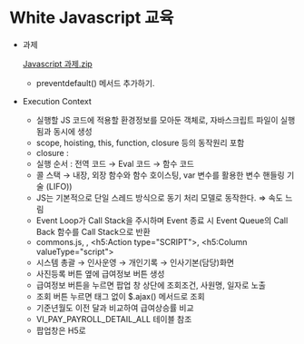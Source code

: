 # White Javascript 교육

- 과제
    
    [Javascript 과제.zip](White_Javascript_교육/Javascript_과제.zip)
    
    - preventdefault() 메서드 추가하기.
- Execution Context
    - 실행할 JS 코드에 적용할 환경정보를 모아둔 객체로, 자바스크립트 파일이 실행됨과 동시에 생성
    - scope, hoisting, this, function, closure 등의 동작원리 포함
    - closure :
    - 실행 순서 : 전역 코드 → Eval 코드 → 함수 코드
    - 콜 스택 → 내장, 외장 함수와 함수 호이스팅, var 변수를 활용한 변수 핸들링 기술 (LIFO))
    - JS는 기본적으로 단일 스레드 방식으로 동기 처리 모델로 동작한다. ⇒ 속도 느림
    - Event Loop가 Call Stack을 주시하며 Event 종료 시 Event Queue의 Call Back 함수를 Call Stack으로 반환
    - commons.js, <ExtScript>, <h5:Action type="SCRIPT">, <h5:Column valueType="script">
    - 시스템 총괄 → 인사운영 → 개인기록 → 인사기본(담당)화면
    - 사진등록 버튼 옆에 급여정보 버튼 생성
    - 급여정보 버튼을 누르면 팝업 창 상단에 조회조건, 사원명, 일자로 노출
    - 조회 버튼 누르면 <Action>태그 없이 $.ajax() 메서드로 조회
    - 기준년월도 이전 달과 비교하여 급여상승률 비교
    - VI_PAY_PAYROLL_DETAIL_ALL 테이블 참조
    - 팝업창은 H5로